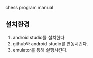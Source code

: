 chess program manual

## 설치환경
1. android studio를 설치한다 
2. github와 android studio를 연동시킨다.
3. emulator를 통해 실행시킨다.

